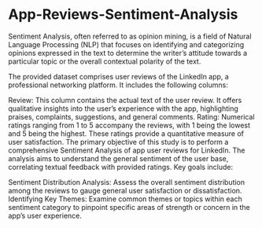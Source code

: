 # App-Reviews-Sentiment-Analysis
Sentiment Analysis, often referred to as opinion mining, is a field of Natural Language Processing (NLP) that focuses on identifying and categorizing opinions expressed in the text to determine the writer’s attitude towards a particular topic or the overall contextual polarity of the text.

The provided dataset comprises user reviews of the LinkedIn app, a professional networking platform. It includes the following columns:

Review: This column contains the actual text of the user review. It offers qualitative insights into the user’s experience with the app, highlighting praises, complaints, suggestions, and general comments.
Rating: Numerical ratings ranging from 1 to 5 accompany the reviews, with 1 being the lowest and 5 being the highest. These ratings provide a quantitative measure of user satisfaction.
The primary objective of this study is to perform a comprehensive Sentiment Analysis of app user reviews for LinkedIn. The analysis aims to understand the general sentiment of the user base, correlating textual feedback with provided ratings. Key goals include:

Sentiment Distribution Analysis: Assess the overall sentiment distribution among the reviews to gauge general user satisfaction or dissatisfaction.
Identifying Key Themes: Examine common themes or topics within each sentiment category to pinpoint specific areas of strength or concern in the app’s user experience.
